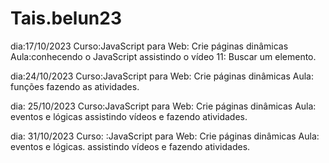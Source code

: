 # Tais.belun23
dia:17/10/2023
Curso:JavaScript para Web: Crie páginas dinâmicas 
Aula:conhecendo o JavaScript 
assistindo  o vídeo 11: Buscar um elemento.

dia:24/10/2023
Curso:JavaScript para Web: Crie páginas dinâmicas
Aula: funções 
fazendo as atividades.

dia: 25/10/2023
Curso:JavaScript para Web: Crie páginas dinâmicas 
Aula: eventos e lógicas
assistindo vídeos e fazendo atividades.

dia: 31/10/2023
Curso: :JavaScript para Web: Crie páginas dinâmicas
Aula: eventos e lógicas.
assistindo vídeos e fazendo atividades.
